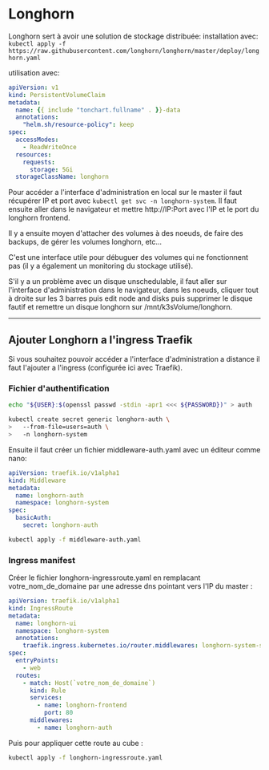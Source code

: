 # Longhorn
Longhorn sert à avoir une solution de stockage distribuée:
installation avec:
`kubectl apply -f https://raw.githubusercontent.com/longhorn/longhorn/master/deploy/longhorn.yaml  `

utilisation avec:
```yaml 
apiVersion: v1
kind: PersistentVolumeClaim
metadata:
  name: {{ include "tonchart.fullname" . }}-data
  annotations:
    "helm.sh/resource-policy": keep
spec:
  accessModes:
    - ReadWriteOnce
  resources:
    requests:
      storage: 5Gi
  storageClassName: longhorn
```

Pour accéder a l'interface d'administration en local sur le master il faut récupérer IP et port avec `kubectl get svc -n longhorn-system`. Il faut ensuite aller dans le navigateur et mettre http://IP:Port avec l'IP et le port du longhorn frontend.

Il y a ensuite moyen d'attacher des volumes à des noeuds, de faire des backups, de gérer les volumes longhorn, etc...

C'est une interface utile pour débuguer des volumes qui ne fonctionnent pas (il y a également un monitoring du stockage utilisé).

S'il y a un problème avec un disque unschedulable, il faut aller sur l'interface d'administration dans le navigateur, dans les noeuds, cliquer tout à droite sur les 3 barres puis edit node and disks puis supprimer le disque fautif et remettre un disque longhorn sur /mnt/k3sVolume/longhorn.

---

## Ajouter Longhorn a l'ingress Traefik

Si vous souhaitez pouvoir accéder a l'interface d'administration a distance il faut l'ajouter a l'ingress (configurée ici avec Traefik).

### Fichier d'authentification
```bash
echo "${USER}:$(openssl passwd -stdin -apr1 <<< ${PASSWORD})" > auth

kubectl create secret generic longhorn-auth \
>   --from-file=users=auth \
>   -n longhorn-system

```
Ensuite il faut créer un fichier middleware-auth.yaml avec un éditeur comme nano:

```yaml
apiVersion: traefik.io/v1alpha1
kind: Middleware
metadata:
  name: longhorn-auth
  namespace: longhorn-system
spec:
  basicAuth:
    secret: longhorn-auth
```
```bash
kubectl apply -f middleware-auth.yaml
```


### Ingress manifest
Créer le fichier longhorn-ingressroute.yaml en remplacant votre_nom_de_domaine par une adresse dns pointant vers l'IP du master :

```yaml
apiVersion: traefik.io/v1alpha1
kind: IngressRoute
metadata:
  name: longhorn-ui
  namespace: longhorn-system
  annotations:
    traefik.ingress.kubernetes.io/router.middlewares: longhorn-system-svc-longhorn-headers@kubernetescrd
spec:
  entryPoints:
    - web
  routes:
    - match: Host(`votre_nom_de_domaine`)
      kind: Rule
      services:
        - name: longhorn-frontend
          port: 80
      middlewares:
        - name: longhorn-auth
```
Puis pour appliquer cette route au cube :
```bash
kubectl apply -f longhorn-ingressroute.yaml
```
